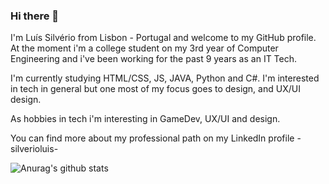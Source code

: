 ### Hi there 👋

I'm Luís Silvério from Lisbon - Portugal and welcome to my GitHub profile. At the moment i'm a college student on my 3rd year of Computer Engineering and i've been working for the past 9 years as an IT Tech. 

I'm currently studying HTML/CSS, JS, JAVA, Python and C#. I'm interested in tech in general but one most of my focus goes to design, and UX/UI design.

As hobbies in tech i'm interesting in GameDev, UX/UI and design.

You can find more about my professional path on my LinkedIn profile - silverioluis- 

![Anurag's github stats](https://github-readme-stats.vercel.app/api?username=lc-silverio&hide=contribs,prs)
